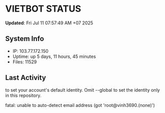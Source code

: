 # VIETBOT STATUS
**Updated**: Fri Jul 11 07:57:49 AM +07 2025

## System Info
- IP: 103.77.172.150
- Uptime: up 5 days, 11 hours, 45 minutes
- Files: 11529

## Last Activity

to set your account's default identity.
Omit --global to set the identity only in this repository.

fatal: unable to auto-detect email address (got 'root@vinh3690.(none)')
